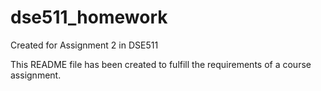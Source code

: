 # dse511_homework
Created for Assignment 2 in DSE511
<p> This README file has been created to fulfill the requirements of a course assignment. </p>
